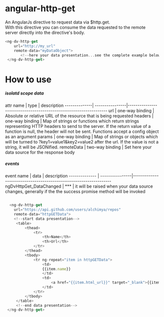 # angular-http-get
An AngularJs directive to request data via $http.get.
<br/>
With this directive you can consume the data requested to the remote server directly into the directive's body.

```javascript
<ng-dv-http-get 
    url="http://my_url"  
    remote-data="myDataObject">
   	   <!--here your data presentation...see the complete example below-->
 </ng-dv-http-get>
```
# How to use
<h5>isolatd scope data</h5>
  attr name   |     type        |   description    
--------------| ----------------|-------------------------------------------------------------------
url           | one-way binding | Absolute or relative URL of the resource that is being requested
headers       | one-way binding | Map of strings or functions which return strings representing HTTP headers to send to the server. If the return value of a function is null, the header will not be sent. Functions accept a config object as an argument
params        | one-way binding | Map of strings or objects which will be turned to ?key1=value1&key2=value2 after the url. If the value is not a string, it will be JSONified.
remoteData    | two-way binding | Set here your data source  for the response body

<h5>events</h5>
  event name            |     data        |   description    
--------------          | ----------------|-------------------------------------------------------------------
ngDvHttpGet_DataChanged |     ***         | it will be raised when your data source changes, generally if the the success promise method will be invoked



```javascript
 
  <ng-dv-http-get 
    url="https://api.github.com/users/alchimya/repos"  
    remote-data="httpGETData">
    <!--start data presentation-->
     <table>
         <thead>
             <tr>
                 <th>Name</th>
                 <th>Url</th>
             </tr>
         </thead>
         <tbody>
             <tr ng-repeat="item in httpGETData">
                 <td>
                 {{item.name}}
                 </td>
                 <td>
                     <a href="{{item.html_url}}" target="_blank">{{item.html_url}}</a>
                 </td>
             </tr>
         </tbody>
     </table>
     <!--end data presentation-->
 </ng-dv-http-get>
 
```
